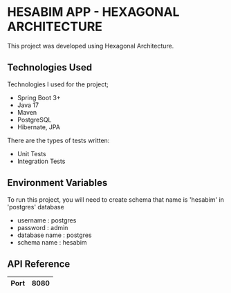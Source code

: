 # HESABIM APP - HEXAGONAL ARCHITECTURE

This project was developed using Hexagonal Architecture.

## Technologies Used

Technologies I used for the project;

* Spring Boot 3+
* Java 17
* Maven
* PostgreSQL
* Hibernate, JPA

There are the types of tests written:

* Unit Tests
* Integration Tests

## Environment Variables

To run this project, you will need to create schema that name is 'hesabim' in 'postgres' database

* username : postgres
* password : admin
* database name : postgres
* schema name : hesabim

## API Reference

| Port | 8080     |
| :-------- | :------- |

